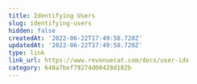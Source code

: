 ```yaml
---
title: Identifying Users
slug: identifying-users
hidden: false
createdAt: '2022-06-22T17:49:58.720Z'
updatedAt: '2022-06-22T17:49:58.720Z'
type: link
link_url: https://www.revenuecat.com/docs/user-ids
category: 640a7bef79274d00428d102b
---
```

